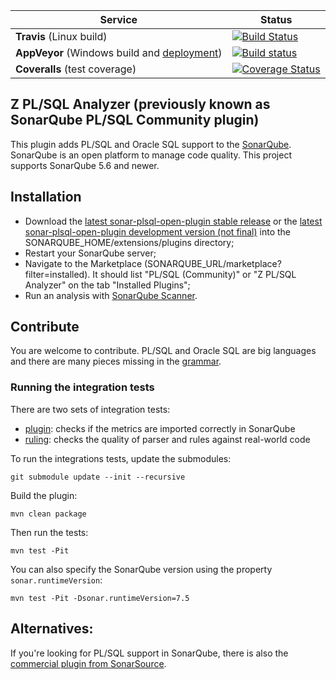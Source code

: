 Service | Status
--- | ---
**Travis** (Linux build) | [![Build Status](https://travis-ci.org/felipebz/sonar-plsql.svg?branch=master)](https://travis-ci.org/felipebz/sonar-plsql)
**AppVeyor** (Windows build and [deployment](https://ci.appveyor.com/project/felipebz/sonar-plsql/build/artifacts)) | [![Build status](https://ci.appveyor.com/api/projects/status/6tpemq3g7d0drub8/branch/master?svg=true)](https://ci.appveyor.com/project/felipebz/sonar-plsql/branch/master)
**Coveralls** (test coverage) | [![Coverage Status](https://coveralls.io/repos/github/felipebz/sonar-plsql/badge.svg?branch=master)](https://coveralls.io/github/felipebz/sonar-plsql?branch=master)

## Z PL/SQL Analyzer (previously known as SonarQube PL/SQL Community plugin)
This plugin adds PL/SQL and Oracle SQL support to the [SonarQube](https://www.sonarqube.org). SonarQube is an open platform to manage code quality. This project supports SonarQube 5.6 and newer.

## Installation
- Download the [latest sonar-plsql-open-plugin stable release](https://github.com/felipebz/sonar-plsql/releases) or the [latest sonar-plsql-open-plugin development version (not final)](https://ci.appveyor.com/project/felipebz/sonar-plsql/build/artifacts) into the SONARQUBE_HOME/extensions/plugins directory;
- Restart your SonarQube server;
- Navigate to the Marketplace (SONARQUBE_URL/marketplace?filter=installed). It should list "PL/SQL (Community)" or "Z PL/SQL Analyzer" on the tab "Installed Plugins";
- Run an analysis with [SonarQube Scanner](http://docs.sonarqube.org/display/SONAR/Analyzing+with+SonarQube+Scanner).

## Contribute
You are welcome to contribute. PL/SQL and Oracle SQL are big languages and there are many pieces missing in the [grammar](https://github.com/felipebz/sonar-plsql/blob/master/plsql-frontend/src/main/java/org/sonar/plugins/plsqlopen/api/PlSqlGrammar.java).

### Running the integration tests

There are two sets of integration tests:

- [plugin](https://github.com/felipebz/sonar-plsql/tree/master/its/plugin): checks if the metrics are imported correctly in SonarQube
- [ruling](https://github.com/felipebz/sonar-plsql/tree/master/its/ruling): checks the quality of parser and rules against real-world code

To run the integrations tests, update the submodules:

    git submodule update --init --recursive
    
Build the plugin:

    mvn clean package
    
Then run the tests:

    mvn test -Pit

You can also specify the SonarQube version using the property `sonar.runtimeVersion`: 

    mvn test -Pit -Dsonar.runtimeVersion=7.5

## Alternatives:
If you're looking for PL/SQL support in SonarQube, there is also 
the [commercial plugin from SonarSource](http://www.sonarsource.com/products/plugins/languages/plsql/).

